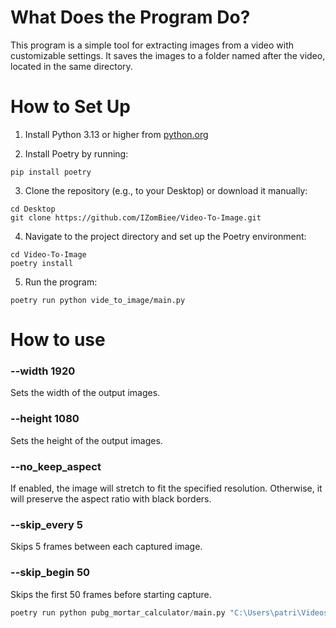# What Does the Program Do?
This program is a simple tool for extracting images from a video with customizable settings. It saves the images to a folder named after the video, located in the same directory.
# How to Set Up
1. Install Python 3.13 or higher from [python.org](https://www.python.org/downloads/)

2. Install Poetry by running:
```shell
pip install poetry
```

3. Clone the repository (e.g., to your Desktop) or download it manually:
```shell
cd Desktop
git clone https://github.com/IZomBiee/Video-To-Image.git
```

4. Navigate to the project directory and set up the Poetry environment:
```shell
cd Video-To-Image
poetry install
```

5. Run the program:
```shell
poetry run python vide_to_image/main.py
```
# How to use
### --width 1920
Sets the width of the output images.
### --height 1080
Sets the height of the output images.
### --no_keep_aspect
If enabled, the image will stretch to fit the specified resolution. Otherwise, it will preserve the aspect ratio with black borders.
### --skip_every 5
Skips 5 frames between each captured image.
### --skip_begin 50
Skips the first 50 frames before starting capture.
```python
poetry run python pubg_mortar_calculator/main.py "C:\Users\patri\Videos\2025-06-07 11-38-44.mkv" --skip_every 5 --width 1080 --height --1080 --no_keep_aspect --skip_begin 50
``` 
